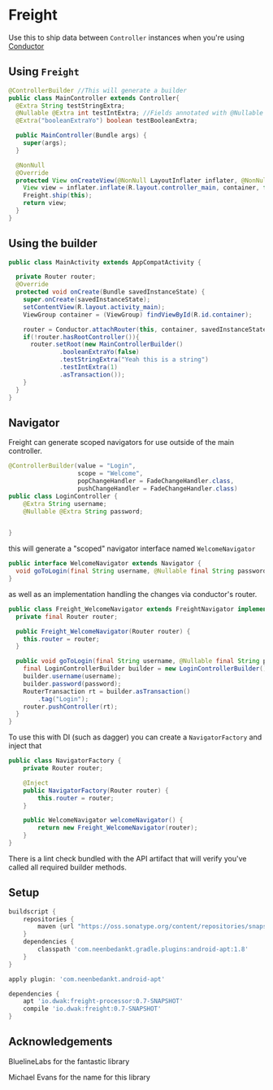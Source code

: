Freight
===

Use this to ship data between `Controller` instances when you're using [Conductor](https://github.com/bluelinelabs/Conductor)



Using `Freight`
-------------------

```java
@ControllerBuilder //This will generate a builder
public class MainController extends Controller{
  @Extra String testStringExtra;
  @Nullable @Extra int testIntExtra; //Fields annotated with @Nullable are optional
  @Extra("booleanExtraYo") boolean testBooleanExtra;

  public MainController(Bundle args) {
    super(args);
  }

  @NonNull
  @Override
  protected View onCreateView(@NonNull LayoutInflater inflater, @NonNull ViewGroup container) {
    View view = inflater.inflate(R.layout.controller_main, container, false);
    Freight.ship(this);
    return view;
  }
}
```

Using the builder
---

```java
public class MainActivity extends AppCompatActivity {

  private Router router;
  @Override
  protected void onCreate(Bundle savedInstanceState) {
    super.onCreate(savedInstanceState);
    setContentView(R.layout.activity_main);
    ViewGroup container = (ViewGroup) findViewById(R.id.container);

    router = Conductor.attachRouter(this, container, savedInstanceState);
    if(!router.hasRootController()){
      router.setRoot(new MainControllerBuilder()
              .booleanExtraYo(false)
              .testStringExtra("Yeah this is a string")
              .testIntExtra(1)
              .asTransaction());
    }
  }
}
```

Navigator
----

Freight can generate scoped navigators for use outside of the main controller.

```java
@ControllerBuilder(value = "Login",
                   scope = "Welcome",
                   popChangeHandler = FadeChangeHandler.class,
                   pushChangeHandler = FadeChangeHandler.class)
public class LoginController {
    @Extra String username;
    @Nullable @Extra String password;


}
```

this will generate a "scoped" navigator interface named `WelcomeNavigator`

```java
public interface WelcomeNavigator extends Navigator {
  void goToLogin(final String username, @Nullable final String password);
}
```

as well as an implementation handling the changes via conductor's router.

```java
public class Freight_WelcomeNavigator extends FreightNavigator implements WelcomeNavigator {
  private final Router router;

  public Freight_WelcomeNavigator(Router router) {
    this.router = router;
  }

  public void goToLogin(final String username, @Nullable final String password) {
    final LoginControllerBuilder builder = new LoginControllerBuilder();
    builder.username(username);
    builder.password(password);
    RouterTransaction rt = builder.asTransaction()
        .tag("Login");
    router.pushController(rt);
  }
}
```

To use this with DI (such as dagger) you can create a `NavigatorFactory` and inject that

```java
public class NavigatorFactory {
    private Router router;

    @Inject
    public NavigatorFactory(Router router) {
        this.router = router;
    }

    public WelcomeNavigator welcomeNavigator() {
        return new Freight_WelcomeNavigator(router);
    }
}
```
There is a lint check bundled with the API artifact that will verify you've called all required builder methods.

Setup
------------
```groovy
buildscript {
    repositories {
        maven {url "https://oss.sonatype.org/content/repositories/snapshots/" }
    }
    dependencies {
        classpath 'com.neenbedankt.gradle.plugins:android-apt:1.8'
    }
}

apply plugin: 'com.neenbedankt.android-apt'

dependencies {
    apt 'io.dwak:freight-processor:0.7-SNAPSHOT'
    compile 'io.dwak:freight:0.7-SNAPSHOT'
}
```

Acknowledgements
--

BluelineLabs for the fantastic library

Michael Evans for the name for this library
